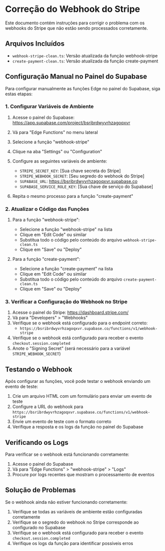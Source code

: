 # Correção do Webhook do Stripe

Este documento contém instruções para corrigir o problema com os webhooks do Stripe que não estão sendo processados corretamente.

## Arquivos Incluídos

- `webhook-stripe-clean.ts`: Versão atualizada da função webhook-stripe
- `create-payment-clean.ts`: Versão atualizada da função create-payment

## Configuração Manual no Painel do Supabase

Para configurar manualmente as funções Edge no painel do Supabase, siga estas etapas:

### 1. Configurar Variáveis de Ambiente

1. Acesse o painel do Supabase: https://app.supabase.com/project/bsribrdwyvrhzagoqxvr
2. Vá para "Edge Functions" no menu lateral
3. Selecione a função "webhook-stripe"
4. Clique na aba "Settings" ou "Configuration"
5. Configure as seguintes variáveis de ambiente:
   - `STRIPE_SECRET_KEY`: [Sua chave secreta do Stripe]
   - `STRIPE_WEBHOOK_SECRET`: [Seu segredo do webhook do Stripe]
   - `SUPABASE_URL`: https://bsribrdwyvrhzagoqxvr.supabase.co
   - `SUPABASE_SERVICE_ROLE_KEY`: [Sua chave de serviço do Supabase]

6. Repita o mesmo processo para a função "create-payment"

### 2. Atualizar o Código das Funções

1. Para a função "webhook-stripe":
   - Selecione a função "webhook-stripe" na lista
   - Clique em "Edit Code" ou similar
   - Substitua todo o código pelo conteúdo do arquivo `webhook-stripe-clean.ts`
   - Clique em "Save" ou "Deploy"

2. Para a função "create-payment":
   - Selecione a função "create-payment" na lista
   - Clique em "Edit Code" ou similar
   - Substitua todo o código pelo conteúdo do arquivo `create-payment-clean.ts`
   - Clique em "Save" ou "Deploy"

### 3. Verificar a Configuração do Webhook no Stripe

1. Acesse o painel do Stripe: https://dashboard.stripe.com/
2. Vá para "Developers" > "Webhooks"
3. Verifique se o webhook está configurado para o endpoint correto:
   - `https://bsribrdwyvrhzagoqxvr.supabase.co/functions/v1/webhook-stripe`
4. Verifique se o webhook está configurado para receber o evento `checkout.session.completed`
5. Anote o "Signing Secret" (será necessário para a variável `STRIPE_WEBHOOK_SECRET`)

## Testando o Webhook

Após configurar as funções, você pode testar o webhook enviando um evento de teste:

1. Crie um arquivo HTML com um formulário para enviar um evento de teste
2. Configure a URL do webhook para `https://bsribrdwyvrhzagoqxvr.supabase.co/functions/v1/webhook-stripe`
3. Envie um evento de teste com o formato correto
4. Verifique a resposta e os logs da função no painel do Supabase

## Verificando os Logs

Para verificar se o webhook está funcionando corretamente:

1. Acesse o painel do Supabase
2. Vá para "Edge Functions" > "webhook-stripe" > "Logs"
3. Procure por logs recentes que mostram o processamento de eventos

## Solução de Problemas

Se o webhook ainda não estiver funcionando corretamente:

1. Verifique se todas as variáveis de ambiente estão configuradas corretamente
2. Verifique se o segredo do webhook no Stripe corresponde ao configurado no Supabase
3. Verifique se o webhook está configurado para receber o evento `checkout.session.completed`
4. Verifique os logs da função para identificar possíveis erros
